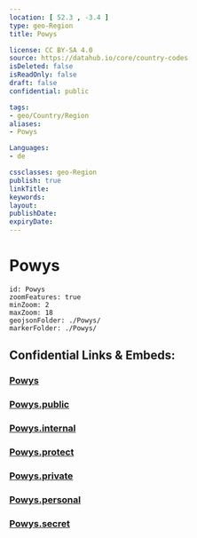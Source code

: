 ```yaml
---
location: [ 52.3 , -3.4 ] 
type: geo-Region
title: Powys

license: CC BY-SA 4.0
source: https://datahub.io/core/country-codes
isDeleted: false
isReadOnly: false
draft: false
confidential: public

tags:
- geo/Country/Region
aliases:
- Powys

Languages:
- de

cssclasses: geo-Region
publish: true
linkTitle: 
keywords: 
layout: 
publishDate: 
expiryDate: 
---
```


# Powys

```leaflet
id: Powys
zoomFeatures: true 
minZoom: 2 
maxZoom: 18
geojsonFolder: ./Powys/
markerFolder: ./Powys/
```


## Confidential Links & Embeds: 

### [Powys](/_Standards/Earth/Continent/Europe/Europe~North/UK/Wales/counties~Wales/Powys.md) 

### [Powys.public](/_public/Earth/Continent/Europe/Europe~North/UK/Wales/counties~Wales/Powys.public.md) 

### [Powys.internal](/_internal/Earth/Continent/Europe/Europe~North/UK/Wales/counties~Wales/Powys.internal.md) 

### [Powys.protect](/_protect/Earth/Continent/Europe/Europe~North/UK/Wales/counties~Wales/Powys.protect.md) 

### [Powys.private](/_private/Earth/Continent/Europe/Europe~North/UK/Wales/counties~Wales/Powys.private.md) 

### [Powys.personal](/_personal/Earth/Continent/Europe/Europe~North/UK/Wales/counties~Wales/Powys.personal.md) 

### [Powys.secret](/_secret/Earth/Continent/Europe/Europe~North/UK/Wales/counties~Wales/Powys.secret.md)


